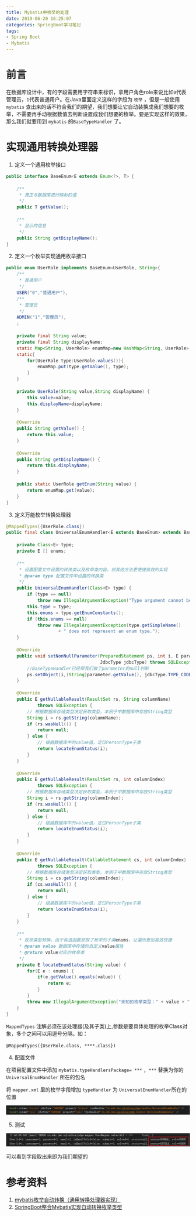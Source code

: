 ```yaml
---
title: Mybatis中枚举的处理
date: 2019-06-20 16:25:07
categories: SpringBoot学习笔记
tags:
- Spring Boot
- Mybatis
---
```


# 前言

在数据库设计中，有的字段需要用字符串来标识，拿用户角色role来说比如`0`代表管理员，`1`代表普通用户。在Java里面定义这样的字段为 `枚举` ，但是一般使用 `mybatis` 查出来的话不符合我们的期望，我们想要让它自动装换成我们想要的枚举，不需要再手动根据数值去判断设置成我们想要的枚举。要是实现这样的效果，那么我们就要用到 `mybatis` 的`BaseTypeHandler` 了。

# 实现通用转换处理器

1. 定义一个通用枚举接口

```java
public interface BaseEnum<E extends Enum<?>, T> {

    /**
     * 真正与数据库进行映射的值
     */
    public T getValue();

    /**
     * 显示的信息
     */
    public String getDisplayName();
}
```

2. 定义一个枚举实现通用枚举接口

```java
public enum UserRole implements BaseEnum<UserRole, String>{
    /**
     * 普通用户
     */
    USER("0","普通用户"),
    /**
     * 管理员
     */
    ADMIN("1","管理员"),
    ;

    private final String value;
    private final String displayName;
    static Map<String, UserRole> enumMap=new HashMap<String, UserRole>();
    static{
        for(UserRole type:UserRole.values()){
            enumMap.put(type.getValue(), type);
        }
    }

    private UserRole(String value,String displayName) {
        this.value=value;
        this.displayName=displayName;
    }

    @Override
    public String getValue() {
        return this.value;
    }

    @Override
    public String getDisplayName() {
        return this.displayName;
    }

    public static UserRole getEnum(String value) {
        return enumMap.get(value);
    }
}
```

3. 定义万能枚举转换处理器

```java
@MappedTypes({UserRole.class})
public final class UniversalEnumHandler<E extends BaseEnum> extends BaseTypeHandler<E> {

    private Class<E> type;
    private E [] enums;

    /**
     * 设置配置文件设置的转换类以及枚举类内容，供其他方法更便捷高效的实现
     * @param type 配置文件中设置的转换类
     */
    public UniversalEnumHandler(Class<E> type) {
        if (type == null)
            throw new IllegalArgumentException("Type argument cannot be null");
        this.type = type;
        this.enums = type.getEnumConstants();
        if (this.enums == null)
            throw new IllegalArgumentException(type.getSimpleName()
                    + " does not represent an enum type.");
    }

    @Override
    public void setNonNullParameter(PreparedStatement ps, int i, E parameter,
                                    JdbcType jdbcType) throws SQLException {
        //BaseTypeHandler已经帮我们做了parameter的null判断
        ps.setObject(i,(String)parameter.getValue(), jdbcType.TYPE_CODE);
    }

    @Override
    public E getNullableResult(ResultSet rs, String columnName)
            throws SQLException {
        // 根据数据库存储类型决定获取类型，本例子中数据库中存放String类型
        String i = rs.getString(columnName);
        if (rs.wasNull()) {
            return null;
        } else {
            // 根据数据库中的value值，定位PersonType子类
            return locateEnumStatus(i);
        }
    }

    @Override
    public E getNullableResult(ResultSet rs, int columnIndex)
            throws SQLException {
        // 根据数据库存储类型决定获取类型，本例子中数据库中存放String类型
        String i = rs.getString(columnIndex);
        if (rs.wasNull()) {
            return null;
        } else {
            // 根据数据库中的value值，定位PersonType子类
            return locateEnumStatus(i);
        }
    }

    @Override
    public E getNullableResult(CallableStatement cs, int columnIndex)
            throws SQLException {
        // 根据数据库存储类型决定获取类型，本例子中数据库中存放String类型
        String i = cs.getString(columnIndex);
        if (cs.wasNull()) {
            return null;
        } else {
            // 根据数据库中的value值，定位PersonType子类
            return locateEnumStatus(i);
        }
    }

    /**
     * 枚举类型转换，由于构造函数获取了枚举的子类enums，让遍历更加高效快捷
     * @param value 数据库中存储的自定义value属性
     * @return value对应的枚举类
     */
    private E locateEnumStatus(String value) {
        for(E e : enums) {
            if(e.getValue().equals(value)) {
                return e;
            }
        }
        throw new IllegalArgumentException("未知的枚举类型：" + value + ",请核对" + type.getSimpleName());
    }
}
```

`MappedTypes` 注解必须在该处理器(及其子类)上,参数是要具体处理的枚举Class对象，多个之间可以用逗号分隔。如：

`@MappedTypes({UserRole.class, ****.class})`

4. 配置文件

在项目配置文件中添加 `mybatis.typeHandlersPackage= ***` ，`***` 替换为你的 `UniversalEnumHandler` 所在的包名

将 `mapper.xml` 里的枚举字段增加 `typeHandler` 为 `UniversalEnumHandler`所在的位置

![1561040212863](Mybatis中枚举的处理/1561040212863.png)

5. 测试

![1561040354099](Mybatis中枚举的处理/1561040354099.png)

可以看到字段取出来即为我们期望的

# 参考资料

1. [mybatis枚举自动转换（通用转换处理器实现）](https://blog.csdn.net/fighterandknight/article/details/51520595)
2. [SpringBoot整合Mybatis实现自动转换枚举类型](https://blog.csdn.net/qq_26440803/article/details/83451221)